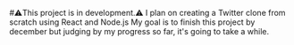 #⚠️This project is in development.⚠️
I plan on creating a Twitter clone from scratch using React and Node.js
My goal is to finish this project by december but judging by my progress so far, it's going to take a while.
